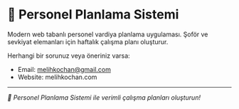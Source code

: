 # 🚚 Personel Planlama Sistemi

Modern web tabanlı personel vardiya planlama uygulaması. Şoför ve sevkiyat elemanları için haftalık çalışma planı oluşturur.


Herhangi bir sorunuz veya öneriniz varsa:
- Email: melihkochan@gmail.com
- Website: melihkochan.com

---

*🚚 Personel Planlama Sistemi ile verimli çalışma planları oluşturun!* 
